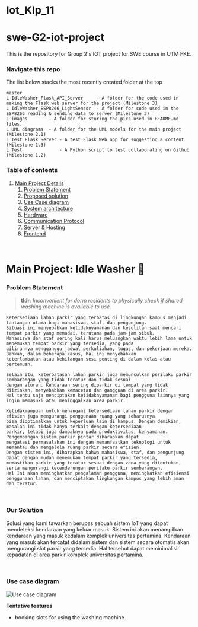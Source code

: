 # Iot_Klp_11

# swe-G2-iot-project
This is the repository for Group 2's IOT project for SWE course in UTM FKE. 

### Navigate this repo
The list below stacks the most recently created folder at the top
```
master
L IdleWasher_Flask_API_Server     - A folder for the code used in making the Flask web server for the project (Milestone 3)
L IdleWasher_ESP8266_LightSensor  - A folder for code used in the ESP8266 reading & sending data to server (Milestone 3)
L images        - A folder for storing the pics used in README.md files. 
L UML diagrams  - A folder for the UML models for the main project (Milestone 2.1)
L Test Flask Server - A test Flask Web app for suggesting a content (Milestone 1.3) 
L Test              - A Python script to test collaborating on Github (Milestone 1.2)
```


### Table of contents
1. [Main Project Details](#project)
    1. [Problem Statement](#prob)
    2. [Proposed solution](#sol)
    3. [Use Case diagram](#uc)
    4. [System architecture](#sysarc)
    5. [Hardware](#hw)
    6. [Communication Protocol](#comm)
    7. [Server & Hosting](#cloud)
    8. [Frontend](#ui)


<br/>

# Main Project: Idle Washer 🧺 <a name="project"></a>

### Problem Statement <a name="prob"></a>

>**tldr**: *Inconvenient for dorm residents to physically check if shared washing machine is available to use.*
```
Ketersediaan lahan parkir yang terbatas di lingkungan kampus menjadi tantangan utama bagi mahasiswa, staf, dan pengunjung.
Situasi ini menyebabkan ketidaknyamanan dan kesulitan saat mencari tempat parkir yang memadai, terutama pada jam-jam sibuk.
Mahasiswa dan staf sering kali harus meluangkan waktu lebih lama untuk menemukan tempat parkir yang tersedia, yang pada
gilirannya mengganggu jadwal perkuliahan, tugas, dan pekerjaan mereka. Bahkan, dalam beberapa kasus, hal ini menyebabkan
keterlambatan atau kehilangan sesi penting di dalam kelas atau pertemuan.

Selain itu, keterbatasan lahan parkir juga memunculkan perilaku parkir sembarangan yang tidak teratur dan tidak sesuai
dengan aturan. Kendaraan sering diparkir di tempat yang tidak diizinkan, menyebabkan kemacetan dan gangguan di area parkir.
Hal tentu saja menciptakan ketidaknyamanan bagi pengguna lainnya yang ingin memasuki atau meninggalkan area parkir.

Ketidakmampuan untuk menangani ketersediaan lahan parkir dengan efisien juga mengurangi penggunaan ruang yang seharusnya
bisa dioptimalkan untuk keperluan lain di kampus. Dengan demikian, masalah ini tidak hanya terkait dengan ketersediaan
parkir, tetapi juga dampaknya pada produktivitas, kenyamanan. Pengembangan sistem parkir pintar diharapkan dapat
mengatasi permasalahan ini dengan memanfaatkan teknologi untuk memantau dan mengelola ruang parkir secara efisien.
Dengan sistem ini, diharapkan bahwa mahasiswa, staf, dan pengunjung dapat dengan mudah menemukan tempat parkir yang tersedia,
memastikan parkir yang teratur sesuai dengan zona yang ditentukan, serta mengurangi kecenderungan perilaku parkir sembarangan.
Hal Ini akan meningkatkan pengalaman pengguna, meningkatkan efisiensi penggunaan lahan, dan menciptakan lingkungan kampus yang lebih aman dan teratur.

```

<br/>

### Our Solution <a name="sol"></a>
Solusi yang kami tawarkan berupas sebuah sistem IoT yang dapat mendeteksi kendaraan yang keluar masuk. Sistem ini akan menampilkan kendaraan yang masuk kedalam komplek universitas pertamina. Kendaraan yang masuk akan tercatat didalam sistem dan sistem secara otomatis akan mengurangi slot parkir yang tersedia. Hal tersebut dapat meminimalisir kepadatan di area parkir komplek universitas pertamina.

<br/>

### Use case diagram <a name="uc"></a>

![Use case diagram]()

**Tentative features**
- booking slots for using the washing machine

<br/>

